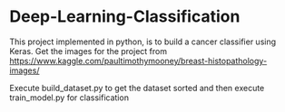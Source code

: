 # Deep-Learning-Classification

This project implemented in  python, is to build a cancer classifier using Keras. Get the images for the project from https://www.kaggle.com/paultimothymooney/breast-histopathology-images/

Execute build_dataset.py to get the dataset sorted and then execute train_model.py for classification
